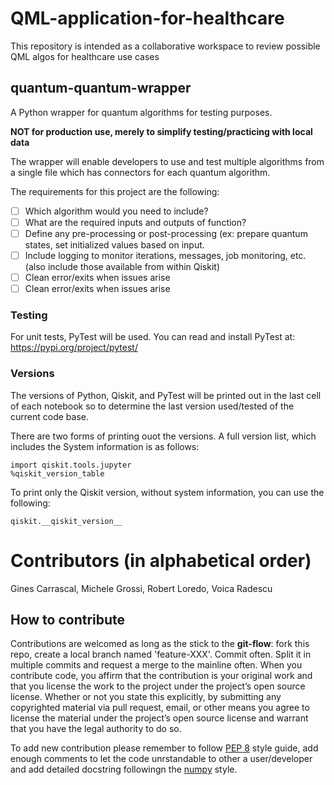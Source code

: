 # QML-application-for-healthcare
This repository is intended as a collaborative workspace to review possible QML algos for healthcare use cases

## quantum-quantum-wrapper
A Python wrapper for quantum algorithms for testing purposes. 

**NOT for production use, merely to simplify testing/practicing with local data**

The wrapper will enable developers to use and test multiple algorithms from a single file which has connectors for each quantum algorithm. 


The requirements for this project are the following: 
- [ ] Which algorithm would you need to include?
- [ ] What are the required inputs and outputs of function?
- [ ] Define any pre-processing or post-processing (ex: prepare quantum states, set initialized values based on input. 
- [ ] Include logging to monitor iterations, messages, job monitoring, etc. (also include those available from within Qiskit) 
- [ ] Clean error/exits when issues arise
- [ ] Clean error/exits when issues arise

### Testing
For unit tests, PyTest will be used. You can read and install PyTest at: https://pypi.org/project/pytest/ 

### Versions 
The versions of Python, Qiskit, and PyTest will be printed out in the last cell of each notebook so to determine the last version used/tested of the current code base. 

There are two forms of printing ouot the versions. 
A full version list, which includes the System information is as follows: 
```
import qiskit.tools.jupyter
%qiskit_version_table
```

To print only the Qiskit version, without system information, you can use the following: 
```
qiskit.__qiskit_version__
```


# Contributors (in alphabetical order)
Gines Carrascal, Michele Grossi, Robert Loredo, Voica Radescu

## How to contribute

Contributions are welcomed as long as the stick to the **git-flow**: fork 
this repo, create a local branch named 'feature-XXX'. Commit often. Split 
it in multiple commits and request a merge to the mainline often. 
When you contribute code, you affirm that the contribution is your original work and that you license the work to the project under the project’s open source license. Whether or not you state this explicitly, by submitting any copyrighted material via pull request, email, or other means you agree to license the material under the project’s open source license and warrant that you have the legal authority to do so.

To add new contribution please remember to follow 
[PEP 8](https://www.python.org/dev/peps/pep-0008/)
style guide, add enough comments to let the code unrstandable to other a
user/developer and add detailed docstring followingn the [numpy](https://numpydoc.readthedocs.io/en/latest/format.html)
style.


